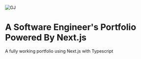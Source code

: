 
![GJ](https://user-images.githubusercontent.com/60134943/170816508-59760aa9-6f71-4226-b48e-dc7be99773e3.png)

# A Software Engineer's Portfolio Powered By Next.js

A fully working portfolio using Next.js with Typescript
